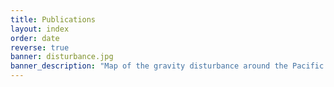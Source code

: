 ```yaml
---
title: Publications
layout: index
order: date
reverse: true
banner: disturbance.jpg
banner_description: "Map of the gravity disturbance around the Pacific Ocean."
---
```

